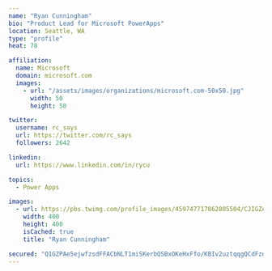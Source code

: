 ```yaml
---
name: "Ryan Cunningham"
bio: "Product Lead for Microsoft PowerApps"
location: Seattle, WA
type: "profile"
heat: 78

affiliation:
  name: Microsoft
  domain: microsoft.com
  images:
    - url: "/assets/images/organizations/microsoft.com-50x50.jpg"
      width: 50
      height: 50

twitter:
  username: rc_says
  url: https://twitter.com/rc_says
  followers: 2642

linkedin:
  url: https://www.linkedin.com/in/rycu

topics:
  - Power Apps

images:
  - url: https://pbs.twimg.com/profile_images/459747717862805504/CJIGZejd_400x400.png
    width: 400
    height: 400
    isCached: true
    title: "Ryan Cunningham"

secured: "Q1GZPAe5ejwfzsdFFACbNLT1miSKerbQSBxOKeHxFfo/KBIv2uztqqgQCdFzoLx4nFtBQ1zBmOZIVaN9AocR6an7eJ22yD8OtdVcaX5V4x7C07MlO467u/vAT41zkbiyyXBEWgtNgQVZim0aUHgkyN0j63hAfr/JXbcCxpBeIF6t5J9jpnk5g3uyrYGRlW7LoBpuyy1udi/3Vc/o5Y8a1qKQv7pWvLhlX3GSbmWfZzc1SYbO7RyzlMzCGVzSLn7UzSrn/VTt05hha9fJY8BrGCZHw3J0pN0RNGZVnFnwXQ1Px1C/J+zvYupaw+MwoBkXM6fjMnIqQyGo5yMDI17vm++lTM+KyzsTQtKstpswM7kINCeItLlEh6VXNd9F+sI4XfpSlQL42CtrHRE8rEJuuLTnh+mJpTJnA7H+R4woWrI=;ok0VKp4JBON7gEZzYeIZPg=="
---
```


